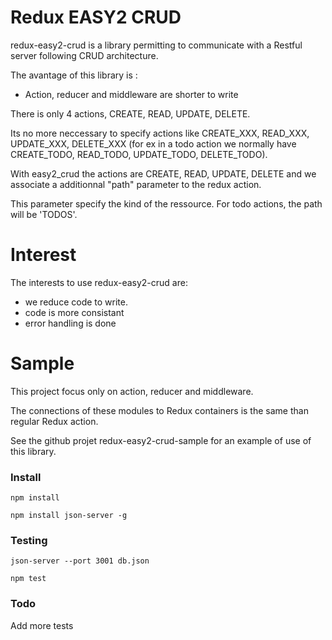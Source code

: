 # Redux EASY2 CRUD

redux-easy2-crud is a library permitting to communicate with a Restful server following CRUD architecture.

The avantage of this library is :

* Action, reducer and middleware are shorter to write

There is only 4 actions, CREATE, READ, UPDATE, DELETE.

Its no more neccessary to specify actions like CREATE_XXX, READ_XXX, UPDATE_XXX, DELETE_XXX (for ex in a todo action we normally have CREATE_TODO, READ_TODO, UPDATE_TODO, DELETE_TODO). 

With easy2_crud the actions are CREATE, READ, UPDATE, DELETE and we associate a additionnal "path" parameter to the redux action. 

This parameter specify the kind of the ressource. For todo actions, the path will be 'TODOS'.

# Interest

The interests to use redux-easy2-crud are:

* we reduce code to write.
* code is more consistant
* error handling is done


# Sample

This project focus only on action, reducer and middleware.

The connections of these modules to Redux containers is the same than regular Redux action. 

See the github projet redux-easy2-crud-sample for an example of use of this library.


### Install
```
npm install

npm install json-server -g
```

### Testing

```
json-server --port 3001 db.json

npm test

```

### Todo

Add more tests

